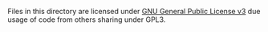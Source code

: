 Files in this directory are licensed under [GNU General Public License v3](https://www.gnu.org/licenses/gpl-3.0.html) due usage of code from others sharing under GPL3.
